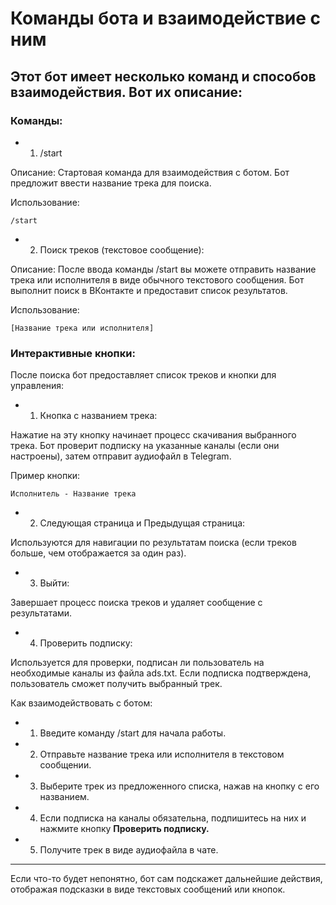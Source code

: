 # Команды бота и взаимодействие с ним

## Этот бот имеет несколько команд и способов взаимодействия. Вот их описание:

### Команды:

- 1. /start

Описание: Стартовая команда для взаимодействия с ботом. Бот предложит ввести название трека для поиска.

Использование:
```
/start
```


- 2. Поиск треков (текстовое сообщение):

Описание: После ввода команды /start вы можете отправить название трека или исполнителя в виде обычного текстового сообщения. Бот выполнит поиск в ВКонтакте и предоставит список результатов.

Использование:
```
[Название трека или исполнителя]
```



### Интерактивные кнопки:

После поиска бот предоставляет список треков и кнопки для управления:

- 1. Кнопка с названием трека:

Нажатие на эту кнопку начинает процесс скачивания выбранного трека. Бот проверит подписку на указанные каналы (если они настроены), затем отправит аудиофайл в Telegram.

Пример кнопки:
```
Исполнитель - Название трека
```


- 2. Следующая страница и Предыдущая страница:

Используются для навигации по результатам поиска (если треков больше, чем отображается за один раз).



- 3. Выйти:

Завершает процесс поиска треков и удаляет сообщение с результатами.



- 4. Проверить подписку:

Используется для проверки, подписан ли пользователь на необходимые каналы из файла ads.txt. Если подписка подтверждена, пользователь сможет получить выбранный трек.




Как взаимодействовать с ботом:

- 1. Введите команду /start для начала работы.

- 2. Отправьте название трека или исполнителя в текстовом сообщении.

- 3. Выберите трек из предложенного списка, нажав на кнопку с его названием.

- 4. Если подписка на каналы обязательна, подпишитесь на них и нажмите кнопку **Проверить подписку.**

- 5. Получите трек в виде аудиофайла в чате.

---

Если что-то будет непонятно, бот сам подскажет дальнейшие действия, отображая подсказки в виде текстовых сообщений или кнопок.



